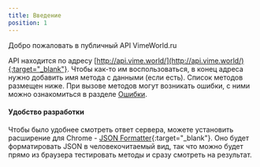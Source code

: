 ```yaml
---
title: Введение
position: 1
---
```


Добро пожаловать в публичный API VimeWorld.ru

API находится по адресу [http://api.vime.world/](http://api.vime.world/){:target="_blank"}. Чтобы как-то им воспользоваться, в конец адреса нужно добавить имя метода с данными (если есть). Список методов размещен ниже. При вызове методов могут возникать ошибки, с ними можно ознакомиться в разделе [Ошибки](#commonerrors).

#### Удобство разработки
Чтобы было удобнее смотреть ответ сервера, можете установить расширение для Chrome - [JSON Formatter](https://chrome.google.com/webstore/detail/json-formatter/bcjindcccaagfpapjjmafapmmgkkhgoa){:target="_blank"}. Оно будет форматировать JSON в человекочитаемый вид, так что можно будет прямо из браузера тестировать методы и сразу смотреть на результат.
